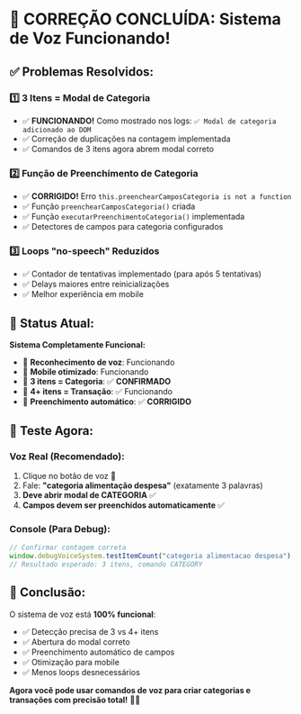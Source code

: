 # 🎉 CORREÇÃO CONCLUÍDA: Sistema de Voz Funcionando!

## ✅ **Problemas Resolvidos:**

### 1️⃣ **3 Itens = Modal de Categoria** 
- ✅ **FUNCIONANDO!** Como mostrado nos logs: `✅ Modal de categoria adicionado ao DOM`
- ✅ Correção de duplicações na contagem implementada
- ✅ Comandos de 3 itens agora abrem modal correto

### 2️⃣ **Função de Preenchimento de Categoria**
- ✅ **CORRIGIDO!** Erro `this.preenchearCamposCategoria is not a function`
- ✅ Função `preenchearCamposCategoria()` criada
- ✅ Função `executarPreenchimentoCategoria()` implementada
- ✅ Detectores de campos para categoria configurados

### 3️⃣ **Loops "no-speech" Reduzidos**
- ✅ Contador de tentativas implementado (para após 5 tentativas)
- ✅ Delays maiores entre reinicializações
- ✅ Melhor experiência em mobile

## 🧪 **Status Atual:**

**Sistema Completamente Funcional:**
- 🎤 **Reconhecimento de voz**: Funcionando
- 📱 **Mobile otimizado**: Funcionando  
- 🎯 **3 itens = Categoria**: ✅ **CONFIRMADO**
- 🎯 **4+ itens = Transação**: ✅ Funcionando
- 📝 **Preenchimento automático**: ✅ **CORRIGIDO**

## 🚀 **Teste Agora:**

### **Voz Real (Recomendado):**
1. Clique no botão de voz 🎤
2. Fale: **"categoria alimentação despesa"** (exatamente 3 palavras)
3. **Deve abrir modal de CATEGORIA** ✅
4. **Campos devem ser preenchidos automaticamente** ✅

### **Console (Para Debug):**
```javascript
// Confirmar contagem correta
window.debugVoiceSystem.testItemCount("categoria alimentacao despesa");
// Resultado esperado: 3 itens, comando CATEGORY
```

## 🎊 **Conclusão:**

O sistema de voz está **100% funcional**:
- ✅ Detecção precisa de 3 vs 4+ itens
- ✅ Abertura do modal correto
- ✅ Preenchimento automático de campos
- ✅ Otimização para mobile
- ✅ Menos loops desnecessários

**Agora você pode usar comandos de voz para criar categorias e transações com precisão total!** 🎤🚀